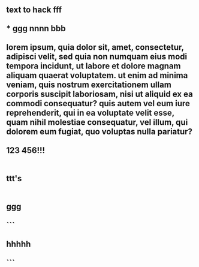 ## text to hack fff<br><br>*   ggg nnnn bbb<br><br>lorem ipsum, quia dolor sit, amet, consectetur, adipisci velit, sed quia non numquam eius modi tempora incidunt, ut labore et dolore magnam aliquam quaerat voluptatem. ut enim ad minima veniam, quis nostrum exercitationem ullam corporis suscipit laboriosam, nisi ut aliquid ex ea commodi consequatur? quis autem vel eum iure reprehenderit, qui in ea voluptate velit esse, quam nihil molestiae consequatur, vel illum, qui dolorem eum fugiat, quo voluptas nulla pariatur?<br><br>123 456!!!<div><br><br>ttt's<br><br>  <br>ggg<br><br>\`\`\`<br><br>hhhhh<br><br>\`\`\`</div>
